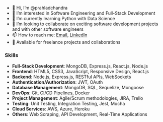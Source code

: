 - 👋 Hi, I’m @prahladchandra
- 👀 I’m interested in Software Engineering and Full-Stack Development
- 🌱 I’m currently learning Python with Data Science
- 💞️ I’m looking to collaborate on exciting software development projects and with other software engineers
- 📫 How to reach me: [Email](mailto:prahladchandra11@gmail.com), [LinkedIn](https://www.linkedin.com/in/prahlad-chandra)
- 💼 Available for freelance projects and collaborations

### Skills
- **Full-Stack Development**: MongoDB, Express.js, React.js, Node.js
- **Frontend**: HTML5, CSS3, JavaScript, Responsive Design, React.js
- **Backend**: Node.js, Express.js, RESTful APIs, WebSockets
- **Authentication/Authorization**: JWT, OAuth
- **Database Management**: MongoDB, SQL, Sequelize, Mongoose
- **DevOps**: Git, CI/CD Pipelines, Docker
- **Project Management**: Agile/Scrum methodologies, JIRA, Trello
- **Testing**: Unit Testing, Integration Testing, Jest, Mocha
- **Cloud Services**: AWS, Azure, Heroku
- **Others**: Web Scraping, API Development, Real-Time Applications

<!---
prahladchandra/prahladchandra is a ✨ special ✨ repository because its `README.md` (this file) appears on your GitHub profile.
You can click the Preview link to take a look at your changes.
--->
